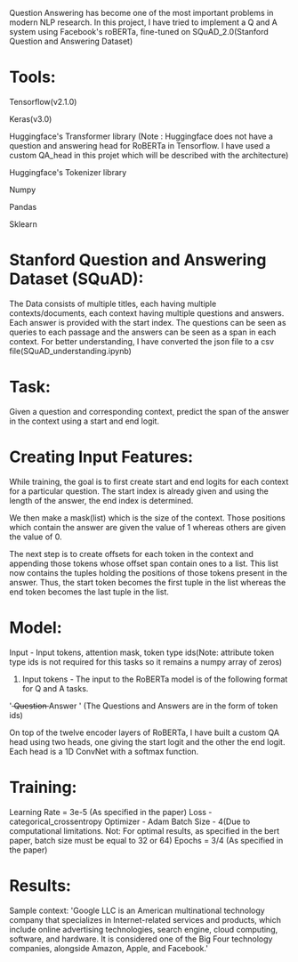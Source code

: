 Question Answering has become one of the most important problems in modern NLP research. In this project, I have tried to implement a Q and A system using Facebook's roBERTa, fine-tuned on SQuAD_2.0(Stanford Question and Answering Dataset)

# Tools:

Tensorflow(v2.1.0)

Keras(v3.0)

Huggingface's Transformer library
(Note : Huggingface does not have a question and answering head for RoBERTa in Tensorflow. I have used a custom QA_head in this projet which will be described with the architecture)

Huggingface's Tokenizer library

Numpy

Pandas

Sklearn


# Stanford Question and Answering Dataset (SQuAD):
The Data consists of multiple titles, each having multiple contexts/documents, each context having multiple questions and answers. Each answer is provided with the start index. The questions can be seen as queries to each passage and the answers can be seen as a span in each context.
For better understanding, I have converted the json file to a csv file(SQuAD_understanding.ipynb)

# Task:
Given a question and corresponding context, predict the span of the answer in the context using a start and end logit.

# Creating Input Features:
While training, the goal is to first create start and end logits for each context for a particular question. The start index is already given and using the length of the answer, the end index is determined.

We then make a mask(list) which is the size of the context. Those positions which contain the answer are given the value of 1 whereas others are given the value of 0.

The next step is to create offsets for each token in the context and appending those tokens whose offset span contain ones to a list. This list now contains the tuples holding the positions of those tokens present in the answer.
Thus, the start token becomes the first tuple in the list whereas the end token becomes the last tuple in the list.

# Model:
 
 Input - Input tokens, attention mask, token type ids(Note: attribute token type ids is not required for this tasks so it remains a numpy array of zeros)
 
 1) Input tokens - The input to the RoBERTa model is of the following format for Q and A tasks.
 
 '<s> Question </s></s> Answer </s>' (The Questions and Answers are in the form of token ids)
 
 On top of the twelve encoder layers of RoBERTa, I have built a custom QA head using two heads, one giving the start logit and the other the end logit. Each head is a 1D ConvNet with a softmax function.
 
# Training:

Learning Rate = 3e-5 (As specified in the paper)
Loss - categorical_crossentropy
Optimizer - Adam
Batch Size - 4(Due to computational limitations. Not: For optimal results, as specified in the bert paper, batch size must be equal to 32 or 64)
Epochs = 3/4 (As specified in the paper)

# Results:

Sample context:
'Google LLC is an American multinational technology company that specializes in Internet-related services and products, which include online advertising technologies, search engine, cloud computing, software, and hardware. It is considered one of the Big Four technology companies, alongside Amazon, Apple, and Facebook.'

